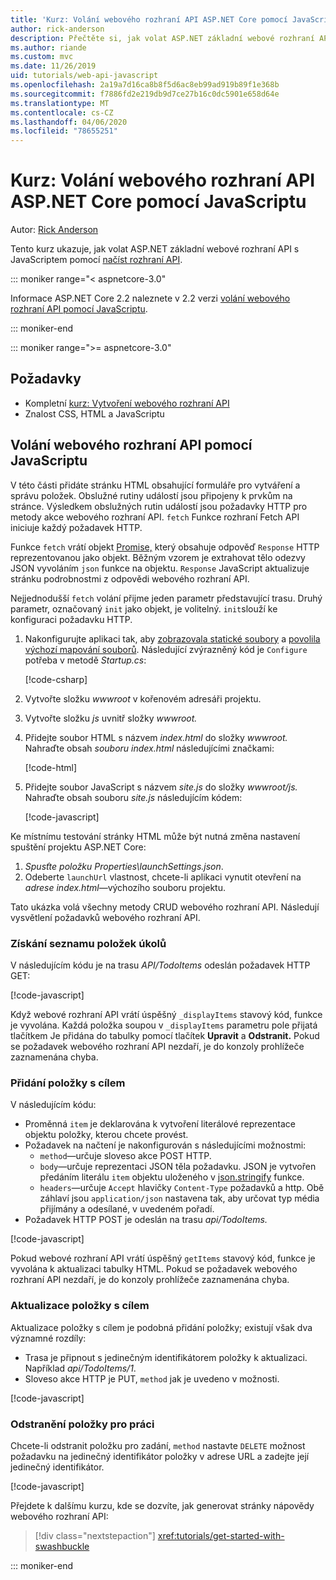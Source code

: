 ```yaml
---
title: 'Kurz: Volání webového rozhraní API ASP.NET Core pomocí JavaScriptu'
author: rick-anderson
description: Přečtěte si, jak volat ASP.NET základní webové rozhraní API pomocí JavaScriptu.
ms.author: riande
ms.custom: mvc
ms.date: 11/26/2019
uid: tutorials/web-api-javascript
ms.openlocfilehash: 2a19a7d16ca8b8f5d6ac8eb99ad919b89f1e368b
ms.sourcegitcommit: f7886fd2e219db9d7ce27b16c0dc5901e658d64e
ms.translationtype: MT
ms.contentlocale: cs-CZ
ms.lasthandoff: 04/06/2020
ms.locfileid: "78655251"
---
```

# <a name="tutorial-call-an-aspnet-core-web-api-with-javascript"></a>Kurz: Volání webového rozhraní API ASP.NET Core pomocí JavaScriptu

Autor: [Rick Anderson](https://twitter.com/RickAndMSFT)

Tento kurz ukazuje, jak volat ASP.NET základní webové rozhraní API s JavaScriptem pomocí [načíst rozhraní API](https://developer.mozilla.org/docs/Web/API/Fetch_API).

::: moniker range="< aspnetcore-3.0"

Informace ASP.NET Core 2.2 naleznete v 2.2 verzi [volání webového rozhraní API pomocí JavaScriptu](xref:tutorials/first-web-api#call-the-web-api-with-javascript).

::: moniker-end

::: moniker range=">= aspnetcore-3.0"

## <a name="prerequisites"></a>Požadavky

* Kompletní [kurz: Vytvoření webového rozhraní API](xref:tutorials/first-web-api)
* Znalost CSS, HTML a JavaScriptu

## <a name="call-the-web-api-with-javascript"></a>Volání webového rozhraní API pomocí JavaScriptu

V této části přidáte stránku HTML obsahující formuláře pro vytváření a správu položek. Obslužné rutiny událostí jsou připojeny k prvkům na stránce. Výsledkem obslužných rutin událostí jsou požadavky HTTP pro metody akce webového rozhraní API. `fetch` Funkce rozhraní Fetch API iniciuje každý požadavek HTTP.

Funkce `fetch` vrátí objekt [Promise,](https://developer.mozilla.org/docs/Web/JavaScript/Reference/Global_Objects/Promise) který obsahuje odpověď `Response` HTTP reprezentovanou jako objekt. Běžným vzorem je extrahovat tělo odezvy JSON vyvoláním `json` funkce na objektu. `Response` JavaScript aktualizuje stránku podrobnostmi z odpovědi webového rozhraní API.

Nejjednodušší `fetch` volání přijme jeden parametr představující trasu. Druhý parametr, označovaný `init` jako objekt, je volitelný. `init`slouží ke konfiguraci požadavku HTTP.

1. Nakonfigurujte aplikaci tak, aby [zobrazovala statické soubory](/dotnet/api/microsoft.aspnetcore.builder.staticfileextensions.usestaticfiles#Microsoft_AspNetCore_Builder_StaticFileExtensions_UseStaticFiles_Microsoft_AspNetCore_Builder_IApplicationBuilder_) a [povolila výchozí mapování souborů](/dotnet/api/microsoft.aspnetcore.builder.defaultfilesextensions.usedefaultfiles#Microsoft_AspNetCore_Builder_DefaultFilesExtensions_UseDefaultFiles_Microsoft_AspNetCore_Builder_IApplicationBuilder_). Následující zvýrazněný kód je `Configure` potřeba v metodě *Startup.cs*:

    [!code-csharp[](first-web-api/samples/3.0/TodoApi/StartupJavaScript.cs?highlight=8-9&name=snippet_configure)]

1. Vytvořte složku *wwwroot* v kořenovém adresáři projektu.

1. Vytvořte složku *js* uvnitř složky *wwwroot.*

1. Přidejte soubor HTML s názvem *index.html* do složky *wwwroot.* Nahraďte obsah *souboru index.html* následujícími značkami:

    [!code-html[](first-web-api/samples/3.0/TodoApi/wwwroot/index.html)]

1. Přidejte soubor JavaScript s názvem *site.js* do složky *wwwroot/js.* Nahraďte obsah souboru *site.js* následujícím kódem:

    [!code-javascript[](first-web-api/samples/3.0/TodoApi/wwwroot/js/site.js?name=snippet_SiteJs)]

Ke místnímu testování stránky HTML může být nutná změna nastavení spuštění projektu ASP.NET Core:

1. *Spusťte položku Properties\launchSettings.json*.
1. Odeberte `launchUrl` vlastnost, chcete-li aplikaci vynutit otevření na *adrese index.html*&mdash;výchozího souboru projektu.

Tato ukázka volá všechny metody CRUD webového rozhraní API. Následují vysvětlení požadavků webového rozhraní API.

### <a name="get-a-list-of-to-do-items"></a>Získání seznamu položek úkolů

V následujícím kódu je na trasu *API/TodoItems* odeslán požadavek HTTP GET:

[!code-javascript[](first-web-api/samples/3.0/TodoApi/wwwroot/js/site.js?name=snippet_GetItems)]

Když webové rozhraní API vrátí úspěšný `_displayItems` stavový kód, funkce je vyvolána. Každá položka soupou v `_displayItems` parametru pole přijatá tlačítkem Je přidána do tabulky pomocí tlačítek **Upravit** a **Odstranit.** Pokud se požadavek webového rozhraní API nezdaří, je do konzoly prohlížeče zaznamenána chyba.

### <a name="add-a-to-do-item"></a>Přidání položky s cílem

V následujícím kódu:

* Proměnná `item` je deklarována k vytvoření literálové reprezentace objektu položky, kterou chcete provést.
* Požadavek na načtení je nakonfigurován s následujícími možnostmi:
  * `method`&mdash;určuje sloveso akce POST HTTP.
  * `body`&mdash;určuje reprezentaci JSON těla požadavku. JSON je vytvořen předáním literálu `item` objektu uloženého v [json.stringify](https://developer.mozilla.org/docs/Web/JavaScript/Reference/Global_Objects/JSON/stringify) funkce.
  * `headers`&mdash;určuje `Accept` hlavičky `Content-Type` požadavků a http. Obě záhlaví jsou `application/json` nastavena tak, aby určovat typ média přijímány a odesílané, v uvedeném pořadí.
* Požadavek HTTP POST je odeslán na trasu *api/TodoItems.*

[!code-javascript[](first-web-api/samples/3.0/TodoApi/wwwroot/js/site.js?name=snippet_AddItem)]

Pokud webové rozhraní API vrátí úspěšný `getItems` stavový kód, funkce je vyvolána k aktualizaci tabulky HTML. Pokud se požadavek webového rozhraní API nezdaří, je do konzoly prohlížeče zaznamenána chyba.

### <a name="update-a-to-do-item"></a>Aktualizace položky s cílem

Aktualizace položky s cílem je podobná přidání položky; existují však dva významné rozdíly:

* Trasa je připnout s jedinečným identifikátorem položky k aktualizaci. Například *api/TodoItems/1*.
* Sloveso akce HTTP je PUT, `method` jak je uvedeno v možnosti.

[!code-javascript[](first-web-api/samples/3.0/TodoApi/wwwroot/js/site.js?name=snippet_UpdateItem)]

### <a name="delete-a-to-do-item"></a>Odstranění položky pro práci

Chcete-li odstranit položku pro zadání, `method` nastavte `DELETE` možnost požadavku na jedinečný identifikátor položky v adrese URL a zadejte její jedinečný identifikátor.

[!code-javascript[](first-web-api/samples/3.0/TodoApi/wwwroot/js/site.js?name=snippet_DeleteItem)]

Přejdete k dalšímu kurzu, kde se dozvíte, jak generovat stránky nápovědy webového rozhraní API:

> [!div class="nextstepaction"]
> <xref:tutorials/get-started-with-swashbuckle>

::: moniker-end
